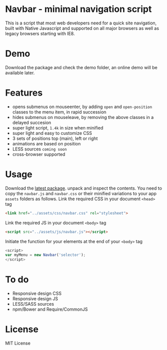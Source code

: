# Navbar - minimal navigation script
This is a script that most web developers need for a quick site navigation, built with Native Javascript and supported on all major browsers as well as legacy browsers starting with IE8.

# Demo
Download the package and check the demo folder, an online demo will be available later.

# Features
* opens submenus on mouseenter, by adding `open` and `open-position` classes to the menu item, in rapid succession</li>
* hides submenus on mouseleave, by removing the above classes in a delayed succesion</li>
* super light script, `1.4k` in size when minified
* super light and easy to customize CSS
* 3 sets of positions top (main), left or right
* animations are based on position
* LESS sources `coming soon`
* cross-browser supported

# Usage
Download the [latest package](https://github.com/thednp/navbar.js/archive/master.zip). unpack and inspect the contents. You need to copy the `navbar.js` and `navbar.css` or their minified variations to your app `assets` folders as follows.
Link the required CSS in your document `<head>` tag
```html
<link href="../assets/css/navbar.css" rel="stylesheet">
```

Link the required JS in your document  `<body>` tag
```html
<script src="../assets/js/navbar.js"></script>
```

Initiate the function for your elements at the end of your `<body>` tag
```javascript
<script>
var myMenu = new Navbar('selector');
</script>
```

# To do
* Responsive design CSS
* Responsive design JS
* LESS/SASS sources
* npm/Bower and Require/CommonJS

# License
MIT License
